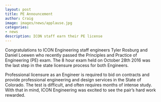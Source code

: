 ```yaml
---
layout: post
title: PE Announcement
author: Craig
image: images/news/applause.jpg
categories:
- news
description: ICON staff earn their PE license
---
```


Congratulations to ICON Engineering staff engineers Tyler Rosburg and Daniel
Loewen who recently passed the Principles and Practice of Engineering (PE) exam.
The 8 hour exam held on October 28th 2016 was the last step in the state
licensure process for both Engineers.

Professional licensure as an Engineer is required to bid on contracts and
provide professional engineering and design services in the State of Colorado.
The test is difficult, and often requires months of intense study. With that in
mind, ICON Engineering was excited to see the pair’s hard work rewarded.
